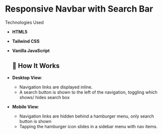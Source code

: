 # Responsive Navbar with Search Bar

Technologies Used
- **HTML5**
- **Tailwind CSS**
- **Vanilla JavaScript**

  ## 🚀 How It Works

- **Desktop View**:
  - Navigation links are displayed inline.
  - A search button is shown to the left of the navigation, toggling which shows/ hides search box

- **Mobile View**:
  - Navigation links are hidden behind a hamburger menu, only search button is shown
  - Tapping the hamburger icon slides in a sidebar menu with nav items.
